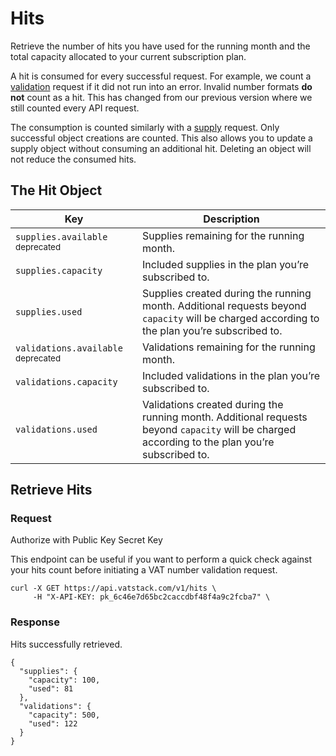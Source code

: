 # Hits

Retrieve the number of hits you have used for the running month and the total capacity allocated to your current subscription plan.

A hit is consumed for every successful request. For example, we count a [validation](https://vatstack.com/docs/validations) request if it did not run into an error. Invalid number formats **do not** count as a hit. This has changed from our previous version where we still counted every API request.

The consumption is counted similarly with a [supply](https://vatstack.com/docs/supplies) request. Only successful object creations are counted. This also allows you to update a supply object without consuming an additional hit. Deleting an object will not reduce the consumed hits.

## The Hit Object

| Key | Description |
| --- | --- |
| `supplies.available` <small>deprecated</small> | Supplies remaining for the running month. |
| `supplies.capacity` | Included supplies in the plan you’re subscribed to. |
| `supplies.used` | Supplies created during the running month. Additional requests beyond `capacity` will be charged according to the plan you’re subscribed to. |
| `validations.available` <small>deprecated</small> | Validations remaining for the running month. |
| `validations.capacity` | Included validations in the plan you’re subscribed to. |
| `validations.used` | Validations created during the running month. Additional requests beyond `capacity` will be charged according to the plan you’re subscribed to. |

## Retrieve Hits

### Request

Authorize with <span class="badge badge-success">Public Key</span> <span class="badge badge-warning">Secret Key</span>

This endpoint can be useful if you want to perform a quick check against your hits count before initiating a VAT number validation request.

```
curl -X GET https://api.vatstack.com/v1/hits \
     -H "X-API-KEY: pk_6c46e7d65bc2caccdbf48f4a9c2fcba7" \
```

### Response

Hits successfully retrieved.

```
{
  "supplies": {
    "capacity": 100,
    "used": 81
  },
  "validations": {
    "capacity": 500,
    "used": 122
  }
}
```
